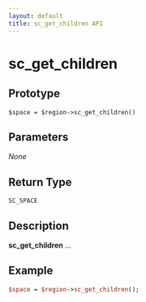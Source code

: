```yaml
---
layout: default
title: sc_get_children API
---
```



sc_get_children
===============


Prototype
---------

```
$space = $region->sc_get_children()
```


Parameters
----------

_None_

Return Type
-----------

`SC_SPACE`


Description
-----------

**sc_get_children** ...


Example
-------

```perl
$space = $region->sc_get_children();
```
